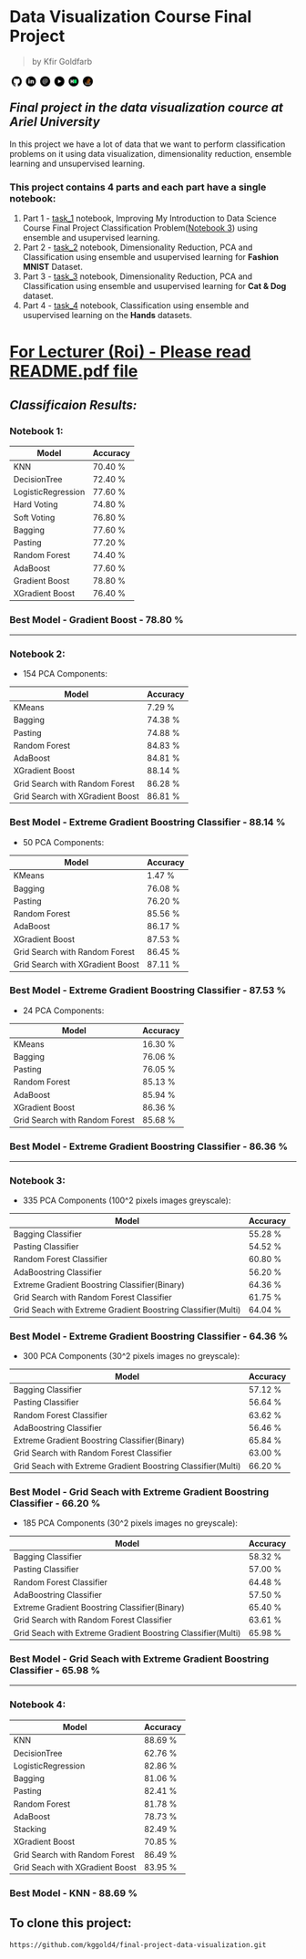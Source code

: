 # Data Visualization Course Final Project
> by Kfir Goldfarb

<a href="https://github.com/kggold4">
<img src="images/b-01.png" width="25px" height="25px" align="left"></a>
<a href="https://www.linkedin.com/in/kfir-goldfarb/">
<img src="images/b-02.png"  width="25px" height="25px" align="left"></a>
<a href="mailto:kfir.goldfarb@msmail.ariel.ac.il">
<img src="images/b-03.png" width="25px" height="25px" align="left"></a>
<a href="https://www.youtube.com/channel/UCypEWlruyG_I5A48GqB5c6g">
<img src="images/b-04.png" width="25px" height="25px" align="left"></a>
<a href="https://www.hackerrank.com/kggold4?hr_r=1">
<img src="images/b-05.png" width="25px" height="25px" align="left"></a>
<a href="https://stackoverflow.com/users/14749277/kfir-goldfarb">
<img src="images/b-06.png" width="25px" height="25px" align="left"></a>

<br>

## <i>Final project in the data visualization cource at Ariel University</i>

In this project we have a lot of data that we want to perform classification problems on it using data visualization, dimensionality reduction, ensemble learning and unsupervised learning.

### This project contains 4 parts and each part have a single notebook:
1. Part 1 - [task_1](task_1.ipynb) notebook, Improving My Introduction to Data Science Course Final Project Classification Problem(<a href="https://github.com/kggold4/final-project-intro-data-science/blob/main/notebook3.ipynb">Notebook 3</a>) using ensemble and usupervised learning.
1. Part 2 - [task_2](task_2.ipynb) notebook, Dimensionality Reduction, PCA and Classification using ensemble and usupervised learning for <b>Fashion MNIST</b> Dataset.
1. Part 3 - [task_3](task_3.ipynb) notebook, Dimensionality Reduction, PCA and Classification using ensemble and usupervised learning for <b>Cat & Dog</b> dataset.
1. Part 4 - [task_4](task_4.ipynb) notebook, Classification using ensemble and usupervised learning on the <b>Hands</b> datasets.

# <u>For Lecturer (Roi) - Please read [README.pdf](README.pdf) file</u>

## <i> Classificaion Results: </i>

### Notebook 1:

| Model | Accuracy |
| ------ | ------ |
| KNN | 70.40 % |
| DecisionTree | 72.40 % |
| LogisticRegression | 77.60 % |
| Hard Voting | 74.80 % |
| Soft Voting | 76.80 % |
| Bagging | 77.60 % |
| Pasting | 77.20 % |
| Random Forest | 74.40 % |
| AdaBoost | 77.60 % |
| Gradient Boost | 78.80 % |
| XGradient Boost | 76.40 % |

### Best Model - Gradient Boost - 78.80 %

<hr>

### Notebook 2:

 - 154 PCA Components:

| Model | Accuracy |
| ------ | ------ |
| KMeans | 7.29 % |
| Bagging | 74.38 % |
| Pasting | 74.88 % |
| Random Forest | 84.83 % |
| AdaBoost | 84.81 % |
| XGradient Boost | 88.14 % |
| Grid Search with Random Forest | 86.28 % |
| Grid Search with XGradient Boost | 86.81 % |

### Best Model - Extreme Gradient Boostring Classifier - 88.14 %

 - 50 PCA Components:

| Model | Accuracy |
| ------ | ------ |
| KMeans | 1.47 % |
| Bagging | 76.08 % |
| Pasting | 76.20 % |
| Random Forest | 85.56 % |
| AdaBoost | 86.17 % |
| XGradient Boost | 87.53 % |
| Grid Search with Random Forest | 86.45 % |
| Grid Search with XGradient Boost | 87.11 % |

### Best Model - Extreme Gradient Boostring Classifier - 87.53 %

 - 24 PCA Components:

| Model | Accuracy |
| ------ | ------ |
| KMeans | 16.30 % |
| Bagging | 76.06 % |
| Pasting | 76.05 % |
| Random Forest | 85.13 % |
| AdaBoost | 85.94 % |
| XGradient Boost | 86.36 % |
| Grid Search with Random Forest | 85.68 % |

### Best Model - Extreme Gradient Boostring Classifier - 86.36 %


<hr>

### Notebook 3:

 - 335 PCA Components (100^2 pixels images greyscale):

| Model | Accuracy |
| ------ | ------ |
| Bagging Classifier | 55.28 % |
| Pasting Classifier | 54.52 % |
| Random Forest Classifier | 60.80 % |
| AdaBoostring Classifier | 56.20 % |
| Extreme Gradient Boostring Classifier(Binary) | 64.36 % |
| Grid Search with Random Forest Classifier | 61.75 % |
| Grid Seach with Extreme Gradient Boostring Classifier(Multi) | 64.04 % |

### Best Model - Extreme Gradient Boostring Classifier - 64.36 %

 - 300 PCA Components (30^2 pixels images no greyscale):

| Model | Accuracy |
| ------ | ------ |
| Bagging Classifier | 57.12 % |
| Pasting Classifier | 56.64 % |
| Random Forest Classifier | 63.62 % |
| AdaBoostring Classifier | 56.46 % |
| Extreme Gradient Boostring Classifier(Binary) | 65.84 % |
| Grid Search with Random Forest Classifier | 63.00 % |
| Grid Seach with Extreme Gradient Boostring Classifier(Multi) | 66.20 % |

### Best Model - Grid Seach with Extreme Gradient Boostring Classifier - 66.20 %

 - 185 PCA Components (30^2 pixels images no greyscale):

| Model | Accuracy |
| ------ | ------ |
| Bagging Classifier | 58.32 % |
| Pasting Classifier | 57.00 % |
| Random Forest Classifier | 64.48 % |
| AdaBoostring Classifier | 57.50 % |
| Extreme Gradient Boostring Classifier(Binary) | 65.40 % |
| Grid Search with Random Forest Classifier | 63.61 % |
| Grid Seach with Extreme Gradient Boostring Classifier(Multi) | 65.98 % |

### Best Model - Grid Seach with Extreme Gradient Boostring Classifier - 65.98 %

<hr>

### Notebook 4:

| Model | Accuracy |
| ------ | ------ |
| KNN | 88.69 % |
| DecisionTree | 62.76 % |
| LogisticRegression | 82.86 % |
| Bagging | 81.06 % |
| Pasting | 82.41 % |
| Random Forest | 81.78 % |
| AdaBoost | 78.73 % |
| Stacking | 82.49 % |
| XGradient Boost | 70.85 % |
| Grid Search with Random Forest | 86.49 % |
| Grid Seach with XGradient Boost | 83.95 % |

### Best Model - KNN - 88.69 %

## To clone this project:

```
https://github.com/kggold4/final-project-data-visualization.git
```
